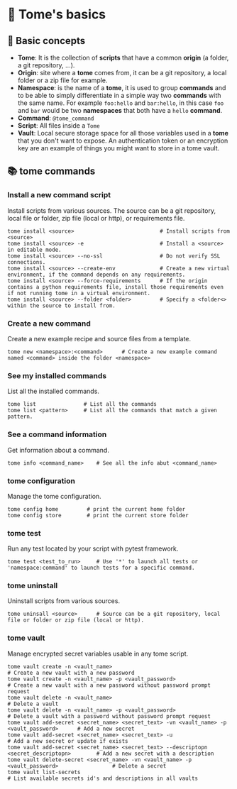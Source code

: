# 📖 Tome's basics

## 📝 Basic concepts

- **Tome**: It is the collection of **scripts** that have a common **origin** (a folder, a git repository, ...).
- **Origin**: site where a **tome** comes from, it can be a git repository, a local folder or a zip file for example.
- **Namespace**: is the name of a **tome**, it is used to group **commands** and to be able to simply differentiate in a simple way two **commands** with the same name. For example `foo:hello` and `bar:hello`, in this case `foo` and `bar` would be two **namespaces** that both have a `hello` **command**.
- **Command**: `@tome_command`
- **Script**: All files inside a `Tome`
- **Vault**: Local secure storage space for all those variables used in a **tome** that you don't want to expose. An authentication token or an encryption key are an example of things you might want to store in a tome vault.

## 📚 tome commands

### Install a new command script

Install scripts from various sources. The source can be a git repository, local file or folder, zip file (local or http), or requirements file.

    tome install <source>                           # Install scripts from <source>
    tome install <source> -e                        # Install a <source> in editable mode.
    tome install <source> --no-ssl                  # Do not verify SSL connections.
    tome install <source> --create-env              # Create a new virtual environment, if the command depends on any requirements.
    tome install <source> --force-requirements      # If the origin contains a python requirements file, install those requirements even if not running tome in a virtual environment.
    tome install <source> --folder <folder>         # Specify a <folder<> within the source to install from.

### Create a new command

Create a new example recipe and source files from a template.

    tome new <namespace>:<command>      # Create a new example command named <command> inside the folder <namespace>

### See my installed commands

List all the installed commands.

    tome list               # List all the commands
    tome list <pattern>     # List all the commands that match a given pattern.

### See a command information

Get information about a command.

    tome info <command_name>    # See all the info abut <command_name>

### tome configuration

Manage the tome configuration.

    tome config home         # print the current home folder
    tome config store        # print the current store folder

### tome test          

Run any test located by your script with pytest framework.

    tome test <test_to_run>     # Use '*' to launch all tests or 'namespace:command' to launch tests for a specific command.

### tome uninstall

Uninstall scripts from various sources.

    tome uninsall <source>      # Source can be a git repository, local file or folder or zip file (local or http).

### tome vault      

Manage encrypted secret variables usable in any tome script.

    tome vault create -n <vault_name>                                                           # Create a new vault with a new password
    tome vault create -n <vault_name> -p <vault_password>                                       # Create a new vault with a new password without password prompt request
    tome vault delete -n <vault_name>                                                           # Delete a vault
    tome vault delete -n <vault_name> -p <vault_password>                                       # Delete a vault with a password without password prompt request
    tome vault add-secret <secret_name> <secret_text> -vn <vault_name> -p <vault_password>      # Add a new secret 
    tome vault add-secret <secret_name> <secret_text> -u                                        # Add a new secret or update if exists
    tome vault add-secret <secret_name> <secret_text> --descriptopn <secret_descriptopn>        # Add a new secret with a description
    tome vault delete-secret <secret_name> -vn <vault_name> -p <vault_password>                 # Delete a secret
    tome vault list-secrets                                                                     # List available secrets id's and descriptions in all vaults